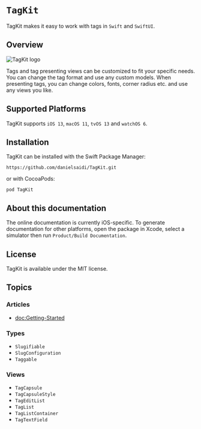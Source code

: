 # ``TagKit``

TagKit makes it easy to work with tags in `Swift` and `SwiftUI`.



## Overview

![TagKit logo](Logo.png)

Tags and tag presenting views can be customized to fit your specific needs. You can change the tag format and use any custom models. When presenting tags, you can change colors, fonts, corner radius etc. and use any views you like.



## Supported Platforms

TagKit supports `iOS 13`, `macOS 11`, `tvOS 13` and `watchOS 6`.



## Installation

TagKit can be installed with the Swift Package Manager:

```
https://github.com/danielsaidi/TagKit.git
```

or with CocoaPods:

```
pod TagKit
```


## About this documentation

The online documentation is currently iOS-specific. To generate documentation for other platforms, open the package in Xcode, select a simulator then run `Product/Build Documentation`.



## License

TagKit is available under the MIT license.



## Topics

### Articles

- <doc:Getting-Started>

### Types

- ``Slugifiable``
- ``SlugConfiguration``
- ``Taggable``

### Views

- ``TagCapsule``
- ``TagCapsuleStyle``
- ``TagEditList``
- ``TagList``
- ``TagListContainer``
- ``TagTextField``
